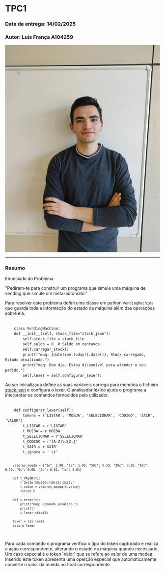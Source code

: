 # TPC1

### Data de entrega: 14/02/2025
### Autor: Luís França A104259
![Fotografia do aluno](..\foto.jpg)

---

### Resumo

Enunciado do Problema:

"Pediram-te para construir um programa que simule uma máquina de vending que simule um meta-automato."

Para resolver este problema defini uma classe em python `VendingMachine` que guarda toda a informação do estado da máquina além das operações sobre ela.

<code>
    class VendingMachine:
    def __init__(self, stock_file="stock.json"):
        self.stock_file = stock_file
        self.saldo = 0  # Saldo em centavos
        self.carregar_stock()
        print(f"maq: {datetime.today().date()}, Stock carregado, Estado atualizado.")
        print("maq: Bom dia. Estou disponível para atender o seu pedido.")
        self.lexer = self.configurar_lexer()
</code>

Ao ser inicializada define as suas variáveis carrega para memória o ficheiro [stock.json](stock.json) e configura o lexer. O analisador léxico ajuda o programa a interpretar os comandos fornecidos pelo utilizador. 

<code> 
    def configurar_lexer(self):
        tokens = ('LISTAR', 'MOEDA', 'SELECIONAR', 'CODIGO', 'SAIR', 'VALOR')
        t_LISTAR = r'LISTAR'
        t_MOEDA = r'MOEDA'
        t_SELECIONAR = r'SELECIONAR'
        t_CODIGO = r'[A-Z]\d{2,}'
        t_SAIR = r'SAIR'
        t_ignore = ' \t'

        valores_moeda = {"2e": 2.00, "1e": 1.00, "50c": 0.50, "20c": 0.20, "10c": 0.10, "5c": 0.05, "2c": 0.02, "1c": 0.01}
        
        def t_VALOR(t):
            r'2e|1e|50c|20c|10c|5c|2c|1c'
            t.value = valores_moeda[t.value]
            return t
        
        def t_error(t):
            print("maq: Comando inválido.")
            print(t)
            t.lexer.skip(1)

        lexer = lex.lex()
        return lexer 
</code>

Para cada comando o programa verifica o tipo do token capturado e realiza a ação correspondente, alterando o estado da máquina quando necessário. 
Um caso especial é o token 'Valor' que se refere ao valor de uma modea inserido este token apresenta uma operção especial que automaticamente converte o valor da moeda no float correspondente.